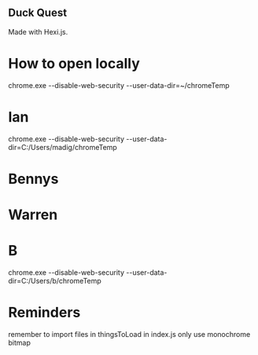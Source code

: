 ## Duck Quest
Made with Hexi.js.

# How to open locally
chrome.exe --disable-web-security  --user-data-dir=~/chromeTemp
# Ian
chrome.exe --disable-web-security  --user-data-dir=C:/Users/madig/chromeTemp

# Bennys

# Warren

# B
chrome.exe --disable-web-security  --user-data-dir=C:/Users/b/chromeTemp

# Reminders
remember to import files in thingsToLoad in index.js
only use monochrome bitmap
